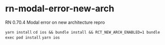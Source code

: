 # rn-modal-error-new-arch
RN 0.70.4 Modal error on new architecture repro

`yarn install`
`cd ios && bundle install && RCT_NEW_ARCH_ENABLED=1 bundle exec pod install`
`yarn ios`

